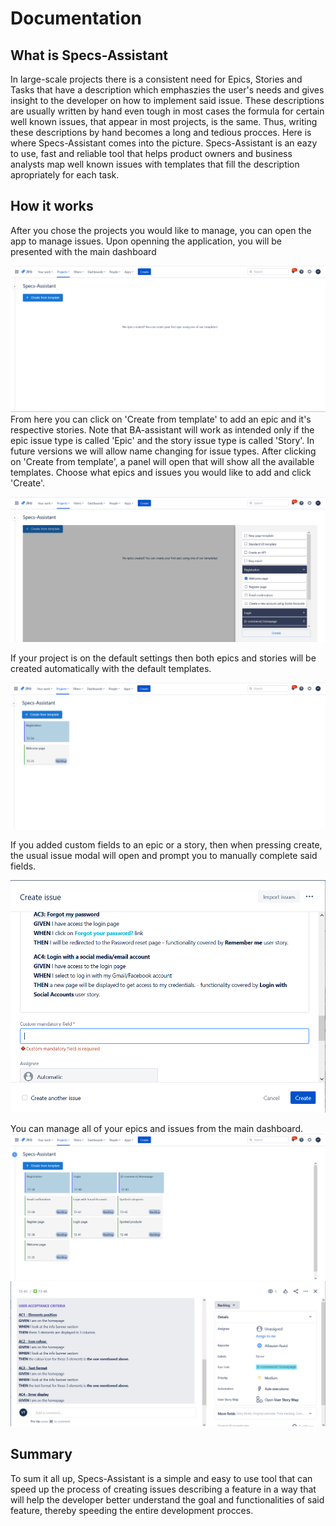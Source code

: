 # Documentation
## What is Specs-Assistant

In large-scale projects there is a consistent need for Epics, Stories and Tasks that have a description which
emphaszies the user's needs and gives insight to the developer on how to implement said issue. These descriptions
are usually written by hand even tough in most cases the formula for certain well known issues, that appear in
most projects, is the same. Thus, writing these descriptions by hand becomes a long and tedious procces. Here is where
Specs-Assistant comes into the picture. Specs-Assistant is an eazy to use, fast and reliable tool that helps product owners and business analysts map
well known issues with templates that fill the description apropriately for each task.  

## How it works

After you chose the projects you would like to manage, you can open the app to manage issues.
Upon openning the application, you will be presented with the main dashboard
<!-- picture -->
![Dashboad](./Dashboard.png)
From here you can click on 'Create from template' to add an epic and it's respective stories. Note that BA-assistant will work
as intended only if the epic issue type is called 'Epic' and the story issue type is called 'Story'. In future versions we will
allow name changing for issue types. After clicking on 'Create from template', a panel will open that will show all the available
templates. Choose what epics and issues you would like to add and click 'Create'.
<!-- picture -->
![TemplatePanel](./TemplatePanel.png)

If your project is on the default settings then both epics and stories will be created automatically with the default 
templates.
<!-- picture -->
![AutomaticCreate](./AutomaticCreate.png)

If you added custom fields to an epic or a story, then when pressing create, the usual issue modal will open and prompt you to manually
complete said fields.
 <!--picture  -->
 ![MandatoryField](./MandatoryField.png)

 You can manage all of your epics and issues from the main dashboard.
 ![PopulatedDashboad](./PopulatedDashboard.png)
 ![IssueModal](./IssueModal.png)
 <!-- picture -->

## Summary

To sum it all up, Specs-Assistant is a simple and easy to use tool that can speed up the process of creating issues describing a feature in a way that will help the developer better understand the goal and functionalities of said feature, thereby speeding the entire development procces.